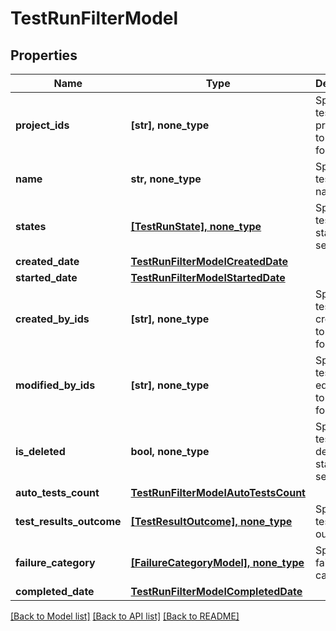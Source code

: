 # TestRunFilterModel


## Properties
Name | Type | Description | Notes
------------ | ------------- | ------------- | -------------
**project_ids** | **[str], none_type** | Specifies a test run project IDs to search for | [optional] 
**name** | **str, none_type** | Specifies test run name | [optional] 
**states** | [**[TestRunState], none_type**](TestRunState.md) | Specifies a test run states to search for | [optional] 
**created_date** | [**TestRunFilterModelCreatedDate**](TestRunFilterModelCreatedDate.md) |  | [optional] 
**started_date** | [**TestRunFilterModelStartedDate**](TestRunFilterModelStartedDate.md) |  | [optional] 
**created_by_ids** | **[str], none_type** | Specifies a test run creator IDs to search for | [optional] 
**modified_by_ids** | **[str], none_type** | Specifies a test run last editor IDs to search for | [optional] 
**is_deleted** | **bool, none_type** | Specifies a test run deleted status to search for | [optional] 
**auto_tests_count** | [**TestRunFilterModelAutoTestsCount**](TestRunFilterModelAutoTestsCount.md) |  | [optional] 
**test_results_outcome** | [**[TestResultOutcome], none_type**](TestResultOutcome.md) | Specifies test results outcomes | [optional] 
**failure_category** | [**[FailureCategoryModel], none_type**](FailureCategoryModel.md) | Specifies failure categories | [optional] 
**completed_date** | [**TestRunFilterModelCompletedDate**](TestRunFilterModelCompletedDate.md) |  | [optional] 

[[Back to Model list]](../README.md#documentation-for-models) [[Back to API list]](../README.md#documentation-for-api-endpoints) [[Back to README]](../README.md)


